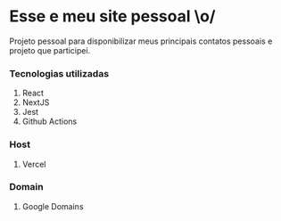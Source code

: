 # Esse e meu site pessoal \o/

Projeto pessoal para disponibilizar meus principais contatos pessoais e projeto que participei.

### Tecnologias utilizadas

1. React
2. NextJS
3. Jest
4. Github Actions

### Host

1. Vercel

### Domain

1. Google Domains

